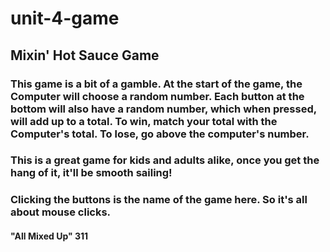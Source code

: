 # unit-4-game

## **Mixin' Hot Sauce Game**

### This game is a bit of a gamble. At the start of the game, the Computer will choose a random number. Each button at the bottom will also have a random number, which when pressed, will add up to a total. To win, match your total with the Computer's total. To lose, go above the computer's number. 

### This is a great game for kids and adults alike, once you get the hang of it, it'll be smooth sailing!

### Clicking the buttons is the name of the game here. So it's all about mouse clicks.

#### "All Mixed Up" 311